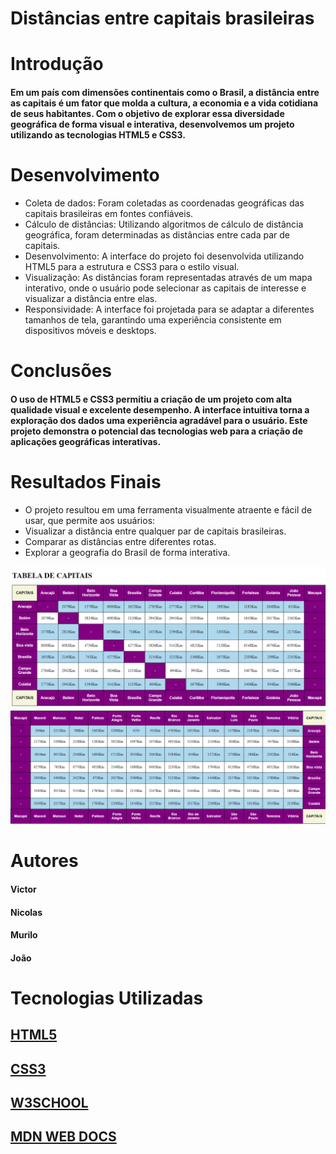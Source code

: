 # Distâncias entre capitais brasileiras 

# Introdução

#### Em um país com dimensões continentais como o Brasil, a distância entre as capitais é um fator que molda a cultura, a economia e a vida cotidiana de seus habitantes. Com o objetivo de explorar essa diversidade geográfica de forma visual e interativa, desenvolvemos um projeto utilizando as tecnologias HTML5 e CSS3.

# Desenvolvimento

 - Coleta de dados: Foram coletadas as coordenadas geográficas das capitais brasileiras em fontes confiáveis.
 - Cálculo de distâncias: Utilizando algoritmos de cálculo de distância geográfica, foram determinadas as distâncias entre cada par de capitais.
 - Desenvolvimento: A interface do projeto foi desenvolvida utilizando HTML5 para a estrutura e CSS3 para o estilo visual.
 - Visualização: As distâncias foram representadas através de um mapa interativo, onde o usuário pode selecionar as capitais de interesse e visualizar a distância entre elas.
 - Responsividade: A interface foi projetada para se adaptar a diferentes tamanhos de tela, garantindo uma experiência consistente em dispositivos móveis e desktops.   

# Conclusões 

#### O uso de HTML5 e CSS3 permitiu a criação de um projeto com alta qualidade visual e excelente desempenho. A interface intuitiva torna a exploração dos dados uma experiência agradável para o usuário. Este projeto demonstra o potencial das tecnologias web para a criação de aplicações geográficas interativas.

# Resultados Finais 

 - O projeto resultou em uma ferramenta visualmente atraente e fácil de usar, que permite aos usuários:
 - Visualizar a distância entre qualquer par de capitais brasileiras.
 - Comparar as distâncias entre diferentes rotas.
 - Explorar a geografia do Brasil de forma interativa.

<img src="Exemplo1.png">
<img src="Exemplo2.png">

# Autores 

#### Victor 
#### Nicolas  
#### Murilo
#### João

# Tecnologias Utilizadas 

## [HTML5](https://developer.mozilla.org/en-US/docs/Glossary/HTML5)
## [CSS3](https://developer.mozilla.org/en-US/docs/Web/CSS)
## [W3SCHOOL](https://www.w3schools.com/)
## [MDN WEB DOCS](https://developer.mozilla.org/en-US/)